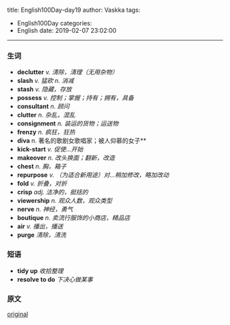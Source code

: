title: English100Day-day19
author: Vaskka
tags:
  - English100Day
categories:
  - English
date: 2019-02-07 23:02:00
---
### 生词

+ **declutter** *v. 清除，清理（无用杂物）*
+ **slash** *v. 猛砍 n. 消减*
+ **stash** *v. 隐藏，存放*
+ **possess** *v. 控制；掌握；持有；拥有，具备*
+ **consultant** *n. 顾问*
+ **clutter** *n. 杂乱，混乱*
+ **consignment** *n. 装运的货物；运送物*
+ **frenzy** *n. 疯狂，狂热*
+ **diva** n. 著名的歌剧女歌唱家；被人仰慕的女子**
+ **kick-start** *v. 促使...开始*
+ **makeover** *n. 改头换面；翻新，改造*
+ **chest** *n. 胸，箱子*
+ **repurpose** *v. （为适合新用途）对...稍加修改，略加改动*
+ **fold** *v. 折叠，对折*
+ **crisp** *adj. 洁净的，挺括的*
+ **viewership** *n. 观众人数，观众类型*
+ **nerve** *n. 神经，勇气*
+ **boutique** *n. 卖流行服饰的小商店，精品店*
+ **air** *v. 播出，播送*
+ **purge** *清除，清洗*

### 短语

+ **tidy up** *收拾整理*
+ **resolve to do** *下决心做某事*

### 原文

[original](https://www.washingtonpost.com/lifestyle/home/the-tidying-tide-marie-kondo-effect-hits-sock-drawers-and-consignment-stores/2019/01/10/234e0b62-1378-11e9-803c-4ef28312c8b9_story.html?utm_term=.51a54a20fe61)
